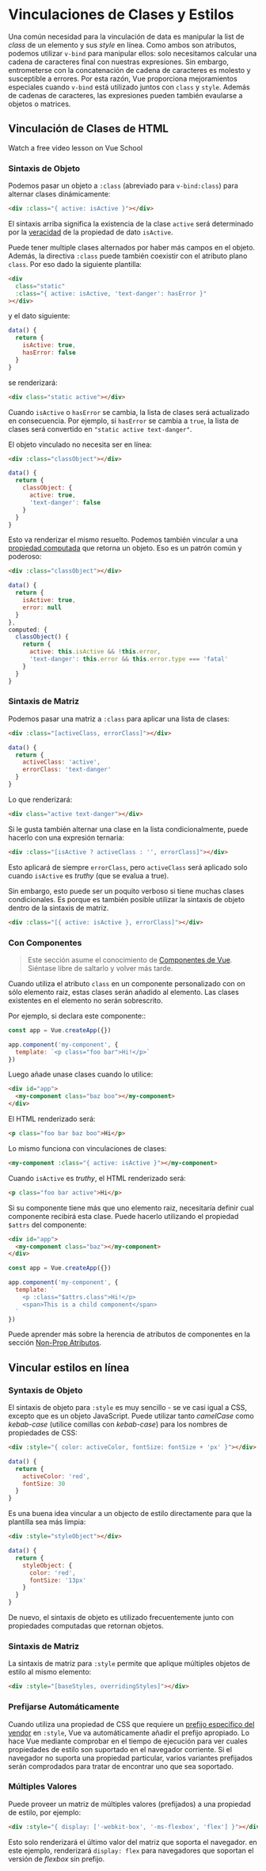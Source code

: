 # Vinculaciones de Clases y Estilos

Una común necesidad para la vinculación de data es manipular la list de _class_ de un elemento y sus _style_ en línea. Como ambos son atributos, podemos utilizar `v-bind` para manipular ellos: solo necesitamos calcular una cadena de caracteres final con nuestras expresiones. Sin embargo, entrometerse con la concatenación de cadena de caracteres es molesto y susceptible a errores. Por esta razón, Vue proporciona mejoramientos especiales cuando `v-bind` está utilizado juntos con `class` y `style`. Además de cadenas de caracteres, las expresiones pueden también evaularse a objetos o matrices.

## Vinculación de Clases de HTML
<VideoLesson href="https://vueschool.io/lessons/dynamic-css-classes-with-vue-3?friend=vuejs" title="Free Vue.js Dynamic Classes Lesson">Watch a free video lesson on Vue School</VideoLesson>

### Sintaxis de Objeto

Podemos pasar un objeto a `:class` (abreviado para `v-bind:class`) para
alternar clases dinámicamente:

```html
<div :class="{ active: isActive }"></div>
```

El sintaxis arriba significa la existencia de la clase `active` será determinado por la [veracidad](https://developer.mozilla.org/en-US/docs/Glossary/Truthy) de la propiedad de dato `isActive`.

Puede tener multiple clases alternados por haber más campos en el objeto. Además, la directiva `:class` puede también coexistir con el atributo plano `class`. Por eso dado la siguiente plantilla:

```html
<div
  class="static"
  :class="{ active: isActive, 'text-danger': hasError }"
></div>
```

y el dato siguiente:

```js
data() {
  return {
    isActive: true,
    hasError: false
  }
}
```

se renderizará:

```html
<div class="static active"></div>
```

Cuando `isActive` o `hasError` se cambia, la lista de clases será actualizado en consecuencia. Por ejemplo, si `hasError` se cambia a `true`, la lista de clases será convertido en `"static active text-danger"`.

El objeto vinculado no necesita ser en línea:

```html
<div :class="classObject"></div>
```

```js
data() {
  return {
    classObject: {
      active: true,
      'text-danger': false
    }
  }
}
```

Esto va renderizar el mismo resuelto. Podemos también vincular a una [propiedad computada](computed.md) que retorna un objeto. Eso es un patrón común y poderoso:

```html
<div :class="classObject"></div>
```

```js
data() {
  return {
    isActive: true,
    error: null
  }
},
computed: {
  classObject() {
    return {
      active: this.isActive && !this.error,
      'text-danger': this.error && this.error.type === 'fatal'
    }
  }
}
```

### Sintaxis de Matriz

Podemos pasar una matriz a `:class` para aplicar una lista de clases:

```html
<div :class="[activeClass, errorClass]"></div>
```

```js
data() {
  return {
    activeClass: 'active',
    errorClass: 'text-danger'
  }
}
```

Lo que renderizará:

```html
<div class="active text-danger"></div>
```

Si le gusta también alternar una clase en la lista condicionalmente, puede hacerlo con una expresión ternaria:

```html
<div :class="[isActive ? activeClass : '', errorClass]"></div>
```

Esto aplicará de siempre `errorClass`, pero `activeClass` será aplicado solo cuando `isActive` es _truthy_ (que se evalua a true).

Sin embargo, esto puede ser un poquito verboso si tiene muchas clases condicionales. Es porque es también posible utilizar la sintaxis de objeto dentro de la sintaxis de matriz.

```html
<div :class="[{ active: isActive }, errorClass]"></div>
```

### Con Componentes

> Este sección asume el conocimiento de [Componentes de Vue](component-basics.md). Siéntase libre de saltarlo y volver más tarde.

Cuando utiliza el atributo `class` en un componente personalizado con on sólo elemento raiz, estas clases serán añadido al elemento. Las clases existentes en el elemento no serán sobrescrito.

Por ejemplo, si declara este componente::

```js
const app = Vue.createApp({})

app.component('my-component', {
  template: `<p class="foo bar">Hi!</p>`
})
```

Luego añade unase clases cuando lo utilice:

```html
<div id="app">
  <my-component class="baz boo"></my-component>
</div>
```

El HTML renderizado será:

```html
<p class="foo bar baz boo">Hi</p>
```

Lo mismo funciona con vinculaciones de clases:

```html
<my-component :class="{ active: isActive }"></my-component>
```

Cuando `isActive` es _truthy_, el HTML renderizado será:

```html
<p class="foo bar active">Hi</p>
```

Si su componente tiene más que uno elemento raiz, necesitaría definir cual componente recibirá esta clase. Puede hacerlo utilizando el propiedad `$attrs` del componente:

```html
<div id="app">
  <my-component class="baz"></my-component>
</div>
```

```js
const app = Vue.createApp({})

app.component('my-component', {
  template: `
    <p :class="$attrs.class">Hi!</p>
    <span>This is a child component</span>
  `
})
```

Puede aprender más sobre la herencia de atributos de componentes en la sección [Non-Prop Atributos](component-attrs.html).

## Vincular estilos en línea

### Syntaxis de Objeto

El sintaxis de objeto para `:style` es muy sencillo - se ve casi igual a CSS, excepto que es un objeto JavaScript. Puede utilizar tanto _camelCase_ como _kebab-case_ (utilice comillas con _kebab-case_) para los nombres de propiedades de CSS:

```html
<div :style="{ color: activeColor, fontSize: fontSize + 'px' }"></div>
```

```js
data() {
  return {
    activeColor: 'red',
    fontSize: 30
  }
}
```

Es una buena idea vincular a un objecto de estilo directamente para que la plantilla sea más limpia:

```html
<div :style="styleObject"></div>
```

```js
data() {
  return {
    styleObject: {
      color: 'red',
      fontSize: '13px'
    }
  }
}
```

De nuevo, el sintaxis de objeto es utilizado frecuentemente junto con propiedades computadas que retornan objetos.

### Sintaxis de Matriz

La sintaxis de matriz para `:style` permite que aplique múltiples objetos de estilo al mismo elemento:

```html
<div :style="[baseStyles, overridingStyles]"></div>
```

### Prefijarse Automáticamente

Cuando utiliza una propiedad de CSS que requiere un [prefijo específico del vendor](https://developer.mozilla.org/en-US/docs/Glossary/Vendor_Prefix) en `:style`, Vue va automáticamente añadir el prefijo apropiado. Lo hace Vue mediante comprobar en el tiempo de ejecución para ver cuales propiedades de estilo son suportado en el navegador corriente. Si el navegador no suporta una propiedad particular, varios variantes prefijados serán comprodados para tratar de encontrar uno que sea soportado.

### Múltiples Valores

Puede proveer un matriz de múltiples valores (prefijados) a una propiedad de estilo, por ejemplo:

```html
<div :style="{ display: ['-webkit-box', '-ms-flexbox', 'flex'] }"></div>
```

Esto solo renderizará el último valor del matriz que soporta el navegador. en este ejemplo, renderizará `display: flex` para navegadores que soportan el versión de _flexbox_ sin prefijo.

